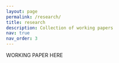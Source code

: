 ```yaml
---
layout: page
permalink: /research/
title: research
description: Collection of working papers
nav: true
nav_order: 3
---
```


WORKING PAPER HERE
